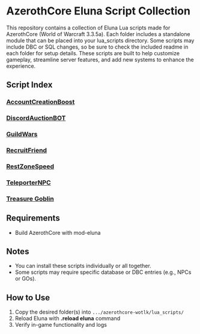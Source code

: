 # AzerothCore Eluna Script Collection

This repository contains a collection of Eluna Lua scripts made for AzerothCore (World of Warcraft 3.3.5a).
Each folder includes a standalone module that can be placed into your lua_scripts directory.
Some scripts may include DBC or SQL changes, so be sure to check the included readme in each folder for setup details.
These scripts are built to help customize gameplay, streamline server features, and add new systems to enhance the experience.


## Script Index

### [**AccountCreationBoost**](AccountCreationBoost)

### [**DiscordAuctionBOT**](DiscordAuctionBOT)

### [**GuildWars**](GuildWars)

### [**RecruitFriend**](RecruitFriend)

### [**RestZoneSpeed**](RestZoneSpeed)

### [**TeleporterNPC**](TeleporterNPC)

### [**Treasure Goblin**](Treasure%20Goblin)



## Requirements

- Build AzerothCore with mod-eluna



## Notes

- You can install these scripts individually or all together.
- Some scripts may require specific database or DBC entries (e.g., NPCs or GOs).



## How to Use

1. Copy the desired folder(s) into `.../azerothcore-wotlk/lua_scripts/`
2. Reload Eluna with **.reload eluna** command
3. Verify in-game functionality and logs



